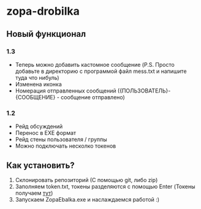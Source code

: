 # zopa-drobilka
## Новый функционал
### 1.3
* Теперь можно добавить кастомное сообщение (P.S. Просто добавьте в директорию с программой файл mess.txt и напишите туда что нибуль)
* Изменена иконка
* Номерация отправленных сообщений ({ПОЛЬЗОВАТЕЛЬ}-{СООБЩЕНИЕ} - сообщение отправлено)
### 1.2
* Рейд обсуждений
* Перенос в EXE формат
* Рейд стены пользователя / группы
* Можно подключать несколко токенов
## Как установить?
1. Склонировать репозиторий (С помощью git, либо zip)
2. Заполняем token.txt, токены разделяются с помощью Enter (Токены получаем [тут](https://vkhost.github.io/ "Перейти на сайт"))
3. Запускаем ZopaEbalka.exe и наслаждаемся работой :)
